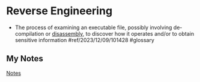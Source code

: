 # Reverse Engineering
- The process of examining an executable file, possibly involving de-compilation or [disassembly](disassembly.md), to discover how it operates and/or to obtain sensitive information #ref/2023/12/09/101428 #glossary 
## My Notes
[Notes](mynotes/reverse-engineering-notes.md)
